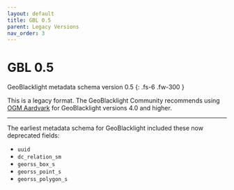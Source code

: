 ```yaml
---
layout: default
title: GBL 0.5
parent: Legacy Versions
nav_order: 3
---
```


# GBL 0.5

GeoBlacklight metadata schema version 0.5
{: .fs-6 .fw-300 }

This is a legacy format. The GeoBlacklight Community recommends using [OGM Aardvark](../../current-schema/ogm-aardvark) for GeoBlacklight versions 4.0 and higher.

---
The earliest metadata schema for GeoBlacklight included these now deprecated fields:

* `uuid`
* `dc_relation_sm`
* `georss_box_s`
* `georss_point_s`
* `georss_polygon_s`
